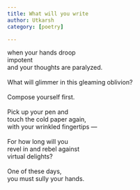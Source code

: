 ```yaml
---
title: What will you write
author: Utkarsh
category: [poetry]

---
```


  when your hands droop<br>
  impotent <br>
  and your thoughts are paralyzed.<br>
  <br>
  What will glimmer in this gleaming oblivion?<br>
  <br>
  Compose yourself first.<br>
  <br>
  Pick up your pen and<br>
  touch the cold paper again,<br> 
  with your wrinkled fingertips —<br>
  <br>
  For how long will you<br>
  revel in and rebel against <br>
  virtual delights?<br>
  <br>
  One of these days,<br>
  you must sully your hands.<br>
  <br>